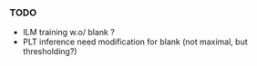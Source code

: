 ### TODO
- ILM training w.o/ blank ?
- PLT inference need modification for blank (not maximal, but thresholding?)